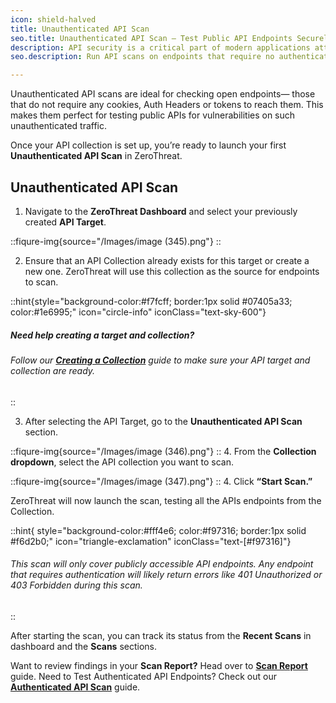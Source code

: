 ```yaml
---
icon: shield-halved
title: Unauthenticated API Scan
seo.title: Unauthenticated API Scan – Test Public API Endpoints Securely
description: API security is a critical part of modern applications attack surface. With ZeroThreat, you can easily run **API scans** to test API endpoints for vulnerabilities.
seo.description: Run API scans on endpoints that require no authentication. Discover vulnerabilities in publicly accessible APIs quickly and efficiently with ZeroThreat.

---
```


Unauthenticated API scans are ideal for checking open endpoints— those that do not require any cookies, Auth Headers or tokens to reach them. This makes them perfect for testing public APIs for vulnerabilities on such unauthenticated traffic.

Once your API collection is set up, you’re ready to launch your first **Unauthenticated API Scan** in ZeroThreat.

## Unauthenticated API Scan

1. Navigate to the **ZeroThreat Dashboard** and select your previously created **API Target**.

::fiqure-img{source="/Images/image (345).png"}
::

2. Ensure that an API Collection already exists for this target or create a new one. ZeroThreat will use this collection as the source for endpoints to scan.

::hint{style="background-color:#f7fcff; border:1px solid #07405a33; color:#1e6995;" icon="circle-info" iconClass="text-sky-600"}
##### Need help creating a target and collection?
###### Follow our [**Creating a Collection**](creating-a-collection) guide to make sure your API target and collection are ready.
::

3. After selecting the API Target, go to the **Unauthenticated API Scan** section.

::fiqure-img{source="/Images/image (346).png"}
::
4. From the **Collection dropdown**, select the API collection you want to scan.

::fiqure-img{source="/Images/image (347).png"}
::
4. Click **“Start Scan.”**

ZeroThreat will now launch the scan, testing all the APIs endpoints from the Collection.


::hint{ style="background-color:#fff4e6; color:#f97316; border:1px solid #f6d2b0;" icon="triangle-exclamation" iconClass="text-[#f97316]"}

###### This scan will only cover publicly accessible API endpoints. Any endpoint that requires authentication will likely return errors like 401 Unauthorized or 403 Forbidden during this scan.
::

After starting the scan, you can track its status from the **Recent Scans** in dashboard and the **Scans** sections.

Want to review findings in your **Scan Report?** Head over to [**Scan Report**](../../manage-scans/scan-report/) guide.
Need to Test Authenticated API Endpoints? Check out our [**Authenticated API Scan**](authenticated-api-scan) guide.